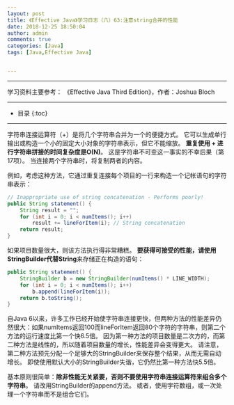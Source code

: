 ```yaml
---
layout: post
title: 《Effective Java》学习日志（八）63:注意string合并的性能
date: 2018-12-25 18:50:04
author: admin
comments: true
categories: [Java]
tags: [Java,Effective Java]


---
```




<!-- more -->

------

学习资料主要参考： 《Effective Java Third Edition》，作者：Joshua Bloch

------




* 目录
{:toc}

------

字符串连接运算符（+）是将几个字符串合并为一个的便捷方式。 它可以生成单行输出或构造一个小的固定大小对象的字符串表示，但它不能缩放。 **重复使用 + 进行字符串拼接的时间复杂度是O(N)**。 这是字符串不可变这一事实的不幸后果（第17项）。 当连接两个字符串时，将复制两者的内容。

例如，考虑这种方法，它通过重复连接每个项目的一行来构造一个记帐语句的字符串表示：

```java
// Inappropriate use of string concatenation - Performs poorly!
public String statement() {
    String result = "";
    for (int i = 0; i < numItems(); i++)
    	result += lineForItem(i); // String concatenation
    return result;
}
```

如果项目数量很大，则该方法执行得非常糟糕。 **要获得可接受的性能，请使用StringBuilder代替String**来存储正在构造的语句：

```java
public String statement() {
    StringBuilder b = new StringBuilder(numItems() * LINE_WIDTH);
    for (int i = 0; i < numItems(); i++)
    	b.append(lineForItem(i));
    return b.toString();
}
```

自Java 6以来，许多工作已经开始使字符串连接更快，但两种方法的性能差异仍然很大：如果numItems返回100而lineForItem返回80个字符的字符串，则第二个方法的运行速度比第一个快6.5倍。 因为第一种方法的项目数量是二次方的，而第二种方法是线性的，所以随着项目数量的增长，性能差异会变得更大。 请注意，第二种方法预先分配一个足够大的StringBuilder来保存整个结果，从而无需自动增长。 即使使用默认大小的StringBuilder失谐，它仍然比第一种方法快5.5倍。

基本原则很简单：**除非性能无关紧要，否则不要使用字符串连接运算符来组合多个字符串**。 请改用StringBuilder的append方法。 或者，使用字符数组，或一次处理一个字符串而不是组合它们。